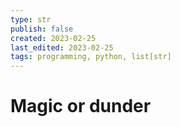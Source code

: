 ```yaml
---
type: str
publish: false
created: 2023-02-25
last_edited: 2023-02-25
tags: programming, python, list[str]
---
```

# Magic or dunder